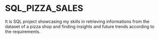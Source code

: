 # SQL_PIZZA_SALES
It is SQL project showcasing my skills in retrieving informations from the dataset of a pizza shop and finding insights and future trends according to the requirements.
